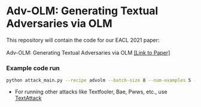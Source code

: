 # Adv-OLM: Generating Textual Adversaries via OLM
This repository will contain the code for our EACL 2021 paper:<br><br>
Adv-OLM: Generating Textual Adversaries via OLM <a href="https://arxiv.org/pdf/2101.08523.pdf"> [Link to Paper]</a>

### Example code run
```bash
python attack_main.py --recipe advolm --batch-size 8 --num-examples 5 --model bert-base-uncased-imdb
```
- For running other attacks like Textfooler, Bae, Pwws, etc., use [TextAttack](https://github.com/QData/TextAttack) 
